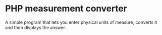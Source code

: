 # PHP measurement converter
A simple program that lets you enter physical units of measure, converts it and then displays the answer.